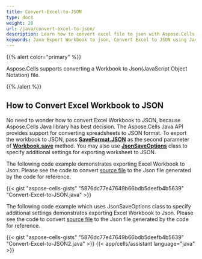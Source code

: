 ```yaml
---
title: Convert-Excel-to-JSON
type: docs
weight: 20
url: /java/convert-excel-to-json/
description: Learn how to convert excel file to json with Aspose.Cells for Java APIs.
keywords: Java Export Workbook to json, Convert Excel to JSON using Java, Save Excel to JSON in Java, Convert Workbook to JSON using Java, Save Workbook to JSON in Java, Export Excel to JSON via Java.
---
```


{{% alert color="primary" %}}

Aspose.Cells supports converting a Workbook to Json(JavaScript Object Notation) file.

{{% /alert %}}

## **How to Convert Excel Workbook to JSON**

No need to wonder how to convert Excel Workbook to JSON, because Aspose.Cells Java library has best decision. The Aspose.Cells Java API provides support for converting spreadsheets to JSON format. To export the workbook to JSON, pass [**SaveFormat.JSON**](https://reference.aspose.com/cells/java/com.aspose.cells/SaveFormat) as the second parameter of [**Workbook.save**](https://reference.aspose.com/cells/java/com.aspose.cells/workbook#save(java.lang.String,%20int)) method. You may also use [**JsonSaveOptions**](https://reference.aspose.com/cells/java/com.aspose.cells/JsonSaveOptions) class to specify additional settings for exporting worksheet to JSON.

The following code example demonstrates exporting Excel Workbook to Json. Please see the code to convert [source file](sample.xlsx) to the Json file generated by the code for reference.

{{< gist "aspose-cells-gists" "5876dc77e47649b66bdb5deefb4b5639" "Convert-Excel-to-JSON.java" >}}

The following code example which uses JsonSaveOptions class to specify additional settings demonstrates exporting Excel Workbook to Json. Please see the code to convert [source file](sample.xlsx) to the Json file generated by the code for reference.

{{< gist "aspose-cells-gists" "5876dc77e47649b66bdb5deefb4b5639" "Convert-Excel-to-JSON2.java" >}}
{{< app/cells/assistant language="java" >}}
